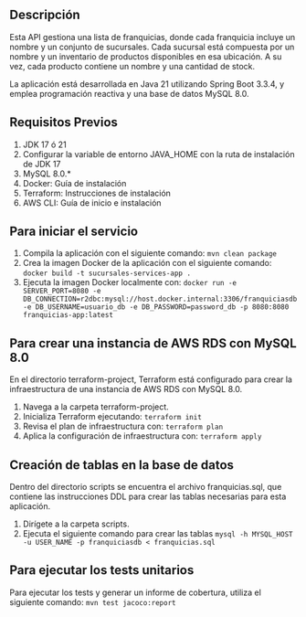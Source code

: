 ## Descripción
Esta API gestiona una lista de franquicias, donde cada franquicia incluye un nombre y un conjunto de sucursales. Cada sucursal está compuesta por un nombre y un inventario de productos disponibles en esa ubicación. A su vez, cada producto contiene un nombre y una cantidad de stock.

La aplicación está desarrollada en Java 21 utilizando Spring Boot 3.3.4, y emplea programación reactiva y una base de datos MySQL 8.0.

## Requisitos Previos
1. JDK 17 ó 21
2. Configurar la variable de entorno JAVA_HOME con la ruta de instalación de JDK 17
3. MySQL 8.0.*
4. Docker: Guía de instalación
5. Terraform: Instrucciones de instalación
6. AWS CLI: Guía de inicio e instalación

## Para iniciar el servicio

1. Compila la aplicación con el siguiente comando: `mvn clean package`
2. Crea la imagen Docker de la aplicación con el siguiente comando: `docker build -t sucursales-services-app .`
3. Ejecuta la imagen Docker localmente con:
   `docker run -e SERVER_PORT=8080 -e DB_CONNECTION=r2dbc:mysql://host.docker.internal:3306/franquiciasdb -e DB_USERNAME=usuario_db -e DB_PASSWORD=password_db -p 8080:8080 franquicias-app:latest`

## Para crear una instancia de AWS RDS con MySQL 8.0
En el directorio terraform-project, Terraform está configurado para crear la infraestructura de una instancia de AWS RDS con MySQL 8.0.
1. Navega a la carpeta terraform-project.
2. Inicializa Terraform ejecutando: `terraform init`
3. Revisa el plan de infraestructura con: `terraform plan`
4. Aplica la configuración de infraestructura con: `terraform apply`

## Creación de tablas en la base de datos
Dentro del directorio scripts se encuentra el archivo franquicias.sql, que contiene las instrucciones DDL para crear las tablas necesarias para esta aplicación.

1. Dirígete a la carpeta scripts.
2. Ejecuta el siguiente comando para crear las tablas `mysql -h MYSQL_HOST -u USER_NAME -p franquiciasdb < franquicias.sql`

## Para ejecutar los tests unitarios
Para ejecutar los tests y generar un informe de cobertura, utiliza el siguiente comando: `mvn test jacoco:report`